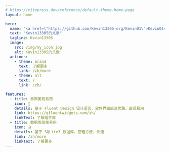 ```yaml
---
# https://vitepress.dev/reference/default-theme-home-page
layout: home

hero:
  name: "<a href=\"https://github.com/Kevin13305-org/Kevin01\">Kevin01</a>"
  text: "Kevin13305的文章"
  tagline: Kevin13305
  image:
    src: /img/my_icon.jpg
    alt: Kevin13305的头像
  actions:
    - theme: brand
      text: 了解更多
      link: /zh/more
    - theme: alt
      text: /
      link: /zh/

features:
  - title: 界面美观易用
    icon: 🌟
    details: 基于 Fluent Design 设计语言，软件界面简洁优雅、直观易用
    link: https://qfluentwidgets.com/zh/
    linkText: 了解组件库
  - title: 数据库简单易用
    icon: 📊
    details: 基于 SQLite3 数据库，管理方便、快速
    link: /zh/more
    linkText: 了解更多
---
```


